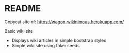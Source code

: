 # README

Copycat site of: 
https://wagon-wikinimous.herokuapp.com/

Basic wiki site 
- Displays wiki articles in simple bootstrap styled 
- Simple wiki site using faker seeds 
